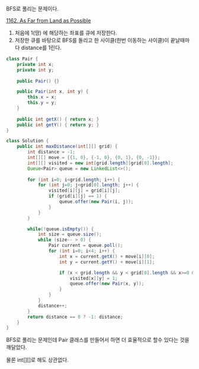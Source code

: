 BFS로 풀리는 문제이다.

[1162. As Far from Land as Possible](https://leetcode.com/problems/as-far-from-land-as-possible/description/)
1. 처음에 1(땅) 에 해당하는 좌표를 큐에 저장한다.
2. 저장한 큐를 바탕으로 BFS를 돌리고 한 사이클(한번 이동하는 사이클)이 끝날때마다 distance를 1린다.

```java
class Pair {
    private int x;
    private int y;
    
    public Pair() {}

    public Pair(int x, int y) {
        this.x = x;
        this.y = y;
    }
    
    public int getX() { return x; }
    public int getY() { return y; }
}

class Solution {
    public int maxDistance(int[][] grid) {
        int distance = -1;
        int[][] move = {{1, 0}, {-1, 0}, {0, 1}, {0, -1}};
        int[][] visited = new int[grid.length][grid[0].length];
        Queue<Pair> queue = new LinkedList<>();
            
        for (int i=0; i<grid.length; i++) {
            for (int j=0; j<grid[0].length; j++) {
                visited[i][j] = grid[i][j];
                if (grid[i][j] == 1) {
                    queue.offer(new Pair(i, j));
                }
            }
        }

        while(!queue.isEmpty()) {
            int size = queue.size();
            while (size-- > 0) {
                Pair current = queue.poll();
                for (int i=0; i<4; i++) {
                    int x = current.getX() + move[i][0];
                    int y = current.getY() + move[i][1];

                    if (x < grid.length && y < grid[0].length && x>=0 && y>=0 && visited[x][y] == 0) {
                        visited[x][y] = 1;
                        queue.offer(new Pair(x, y));
                    }
                }
            }
            distance++;
        }
        return distance == 0 ? -1: distance;
    }
}
```

BFS로 풀리는 문제인데 Pair 클래스를 만들어서 하면 더 효율적으로 할수 있다는 것을 깨달았다.

물론 int\[\]\[\]로 해도 상관없다.

